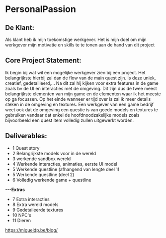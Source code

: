 # PersonalPassion


## De Klant: 
Als klant heb ik mijn toekomstige werkgever. Het is mijn doel om mijn werkgever mijn motivatie en skills te te tonen aan de hand van dit project

## Core Project Statement: 
Ik begin bij wat wil een mogelijke werkgever zien bij een project. 
Het belangrijkste hierbij zal dan de flow van de main quest zijn. Is deze uniek, creatief, gedetailleerd,... Na dit zal hij kijken voor extra features in de game zoals bv de UI en interacties met de omgeving. Dit zijn dus de twee meest belangrijkste elementen van mijn game en de elementen waar ik het meeste op ga focussen. Op het einde wanneer er tijd over is zal ik meer details steken in de omgeving en textures. Een werkgever van een game bedrijf weet ook dat de omgeving een questie is van goede models en textures te gebruiken vandaar dat enkel de hoofdnoodzakelijke models zoals bijvoorbeeld een quest item volledig zullen uitgewerkt worden.

## Deliverables:
- 1 Quest story
- 2 Belangrijkste models voor in de wereld
- 3 werkende sandbox wereld
- 4 Werkende interacties, animaties, eerste UI model
- 5 Werkende questline (afhangend van lengte deel 1)
- 5 Werkende questline (deel 2)
- 6 Volledig werkende game + questline

**---Extras**
- 7 Extra interacties
- 8 Extra wereld models
- 9 Gedetaileerde textures
- 10 NPC's
- 11 Dieren




https://migueldp.be/blog/
